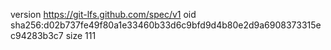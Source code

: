version https://git-lfs.github.com/spec/v1
oid sha256:d02b737fe49f80a1e33460b33d6c9bfd9d4b80e2d9a6908373315ec94283b3c7
size 111
